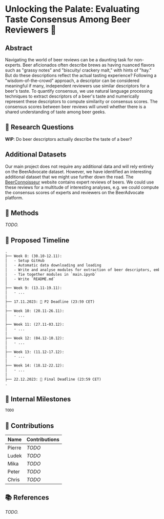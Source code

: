 # Unlocking the Palate: Evaluating Taste Consensus Among Beer Reviewers 🍺

## Abstract

Navigating the world of beer reviews can be a daunting task for non-experts. Beer aficionados often describe brews as having nuanced flavors such as "grassy notes" and "biscuity/ crackery malt," with hints of "hay." But do these descriptions reflect the actual tasting experience? Following a "wisdom-of-the-crowd" approach, a descriptor can be considered meaningful if many, independent reviewers use similar descriptors for a beer's taste. To quantify consensus, we use natural language processing techniques to extract descriptors of a beer's taste and numerically represent these descriptors to compute similarity or consensus scores. The consensus scores between beer reviews will unveil whether there is a shared understanding of taste among beer geeks.

## 🔎 Research Questions

**WIP**: Do beer descriptors actually describe the taste of a beer?

## Additional Datasets

Our main project does not require any additional data and will rely entirely on the BeerAdvocate dataset. However, we have identified an interesting additional dataset that we might use further down the road. The [BeerConnoisseur](https://beerconnoisseur.com/) website contains expert reviews of beers. We could use these reviews for a multitude of interesting analyses, e.g. we could compute the consensus scores of experts and reviewers on the BeerAdvocate platform.

## 🔮 Methods

*TODO.*

## 📆 Proposed Timeline

```txt
.
├── Week 8: (30.10-12.11):
│   - Setup GitHub
│   - Automatic data downloading and loading
│   - Write and analyse modules for extraction of beer descriptors, embedding, and consensus scores
│   - Tie together modules in `main.ipynb`
│   - Write `README.md`
│  
├── Week 9: (13.11-19.11):
│   - ...
│
├── 17.11.2023: 🔴 P2 Deadline (23:59 CET)
│
├── Week 10: (20.11-26.11):
│   - ...
│
├── Week 11: (27.11-03.12):
│   - ...
│
├── Week 12: (04.12-10.12):
│   - ...
│
├── Week 13: (11.12-17.12):
│   - ...
│
├── Week 14: (18.12-22.12):
│   - ...
│
├── 22.12.2023: 🔴 Final Deadline (23:59 CET)
.
```

## 🗿 Internal Milestones

```txt
TODO
```

## 👥 Contributions

| Name   | Contributions |
| ------ | ------------- |
| Pierre | *TODO*        |
| Ludek  | *TODO*        |
| Mika   | *TODO*        |
| Peter  | *TODO*        |
| Chris  | *TODO*        |

## 📚 References

*TODO.*
